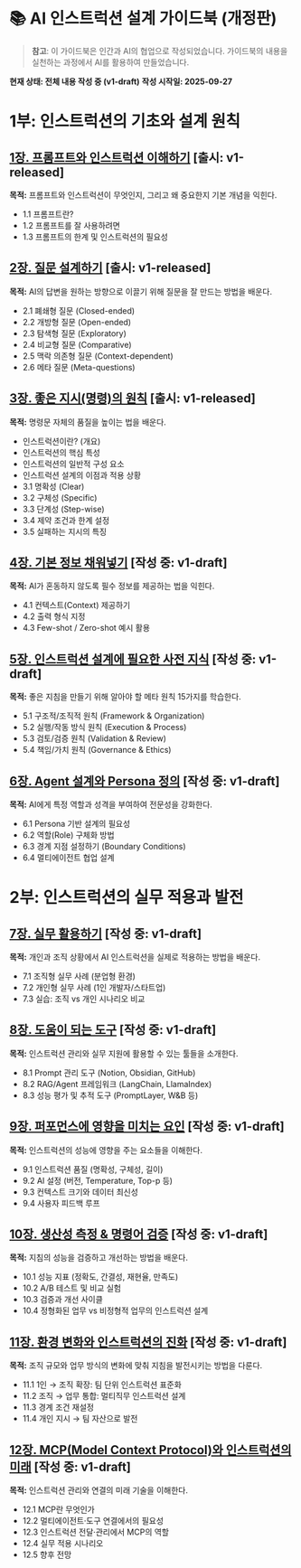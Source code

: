 # 📚 AI 인스트럭션 설계 가이드북 (개정판)

> **참고**: 이 가이드북은 인간과 AI의 협업으로 작성되었습니다. 가이드북의 내용을 실천하는 과정에서 AI를 활용하여 만들었습니다.

**현재 상태: 전체 내용 작성 중 (v1-draft)**
**작성 시작일: 2025-09-27**

# 1부: 인스트럭션의 기초와 설계 원칙

## [1장. 프롬프트와 인스트럭션 이해하기](01-introduction.md) [출시: v1-released]
**목적:** 프롬프트와 인스트럭션이 무엇인지, 그리고 왜 중요한지 기본 개념을 익힌다.

- 1.1 프롬프트란?
- 1.2 프롬프트를 잘 사용하려면
- 1.3 프롬프트의 한계 및 인스트럭션의 필요성

## [2장. 질문 설계하기](02-questions.md) [출시: v1-released]
**목적:** AI의 답변을 원하는 방향으로 이끌기 위해 질문을 잘 만드는 방법을 배운다.

- 2.1 폐쇄형 질문 (Closed-ended)
- 2.2 개방형 질문 (Open-ended)
- 2.3 탐색형 질문 (Exploratory)
- 2.4 비교형 질문 (Comparative)
- 2.5 맥락 의존형 질문 (Context-dependent)
- 2.6 메타 질문 (Meta-questions)

## [3장. 좋은 지시(명령)의 원칙](03-good-instructions.md) [출시: v1-released]
**목적:** 명령문 자체의 품질을 높이는 법을 배운다.

- 인스트럭션이란? (개요)
- 인스트럭션의 핵심 특성
- 인스트럭션의 일반적 구성 요소
- 인스트럭션 설계의 이점과 적용 상황
- 3.1 명확성 (Clear)
- 3.2 구체성 (Specific)
- 3.3 단계성 (Step-wise)
- 3.4 제약 조건과 한계 설정
- 3.5 실패하는 지시의 특징

## [4장. 기본 정보 채워넣기](04-context.md) [작성 중: v1-draft]
**목적:** AI가 혼동하지 않도록 필수 정보를 제공하는 법을 익힌다.

- 4.1 컨텍스트(Context) 제공하기
- 4.2 출력 형식 지정
- 4.3 Few-shot / Zero-shot 예시 활용

## [5장. 인스트럭션 설계에 필요한 사전 지식](05-meta-principles.md) [작성 중: v1-draft]
**목적:** 좋은 지침을 만들기 위해 알아야 할 메타 원칙 15가지를 학습한다.

- 5.1 구조적/조직적 원칙 (Framework & Organization)
- 5.2 실행/작동 방식 원칙 (Execution & Process)
- 5.3 검토/검증 원칙 (Validation & Review)
- 5.4 책임/가치 원칙 (Governance & Ethics)

## [6장. Agent 설계와 Persona 정의](06-agent-persona.md) [작성 중: v1-draft]
**목적:** AI에게 특정 역할과 성격을 부여하여 전문성을 강화한다.

- 6.1 Persona 기반 설계의 필요성
- 6.2 역할(Role) 구체화 방법
- 6.3 경계 지점 설정하기 (Boundary Conditions)
- 6.4 멀티에이전트 협업 설계

# 2부: 인스트럭션의 실무 적용과 발전

## [7장. 실무 활용하기](07-practical.md) [작성 중: v1-draft]
**목적:** 개인과 조직 상황에서 AI 인스트럭션을 실제로 적용하는 방법을 배운다.

- 7.1 조직형 실무 사례 (분업형 환경)
- 7.2 개인형 실무 사례 (1인 개발자/스타트업)
- 7.3 실습: 조직 vs 개인 시나리오 비교

## [8장. 도움이 되는 도구](08-tools.md) [작성 중: v1-draft]
**목적:** 인스트럭션 관리와 실무 지원에 활용할 수 있는 툴들을 소개한다.

- 8.1 Prompt 관리 도구 (Notion, Obsidian, GitHub)
- 8.2 RAG/Agent 프레임워크 (LangChain, LlamaIndex)
- 8.3 성능 평가 및 추적 도구 (PromptLayer, W&B 등)

## [9장. 퍼포먼스에 영향을 미치는 요인](09-performance.md) [작성 중: v1-draft]
**목적:** 인스트럭션의 성능에 영향을 주는 요소들을 이해한다.

- 9.1 인스트럭션 품질 (명확성, 구체성, 길이)
- 9.2 AI 설정 (버전, Temperature, Top-p 등)
- 9.3 컨텍스트 크기와 데이터 최신성
- 9.4 사용자 피드백 루프

## [10장. 생산성 측정 & 명령어 검증](10-productivity.md) [작성 중: v1-draft]
**목적:** 지침의 성능을 검증하고 개선하는 방법을 배운다.

- 10.1 성능 지표 (정확도, 간결성, 재현율, 만족도)
- 10.2 A/B 테스트 및 비교 실험
- 10.3 검증과 개선 사이클
- 10.4 정형화된 업무 vs 비정형적 업무의 인스트럭션 설계

## [11장. 환경 변화와 인스트럭션의 진화](11-evolution.md) [작성 중: v1-draft]
**목적:** 조직 규모와 업무 방식의 변화에 맞춰 지침을 발전시키는 방법을 다룬다.

- 11.1 1인 → 조직 확장: 팀 단위 인스트럭션 표준화
- 11.2 조직 → 업무 통합: 멀티직무 인스트럭션 설계
- 11.3 경계 조건 재설정
- 11.4 개인 지시 → 팀 자산으로 발전

## [12장. MCP(Model Context Protocol)와 인스트럭션의 미래](12-mcp-future.md) [작성 중: v1-draft]
**목적:** 인스트럭션 관리와 연결의 미래 기술을 이해한다.

- 12.1 MCP란 무엇인가
- 12.2 멀티에이전트·도구 연결에서의 필요성
- 12.3 인스트럭션 전달·관리에서 MCP의 역할
- 12.4 실무 적용 시나리오
- 12.5 향후 전망
